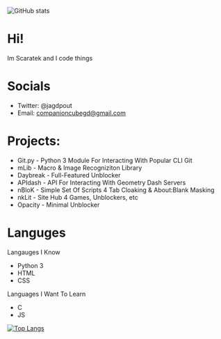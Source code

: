 ![GitHub stats](https://github-readme-stats.vercel.app/api?username=scaratek&show_icons=true&theme=tokyonight)

# Hi!
Im Scaratek and I code things 

# Socials
- Twitter: @jagdpout
- Email: companioncubegd@gmail.com

# Projects:
- Git.py - Python 3 Module For Interacting With Popular CLI Git
- mLib - Macro & Image Recogniziton Library
- Daybreak - Full-Featured Unblocker
- APIdash - API For Interacting With Geometry Dash Servers
- nBloK - Simple Set Of Scripts 4 Tab Cloaking & About:Blank Masking
- nkLit - Site Hub 4 Games, Unblockers, etc
- Opacity - Minimal Unblocker


# Languges

Langauges I Know
- Python 3
- HTML
- CSS

Languages I Want To Learn
- C
- JS

[![Top Langs](https://github-readme-stats.vercel.app/api/top-langs/?username=scaratek&layout=compact)](https://github.com/anuraghazra/github-readme-stats)

